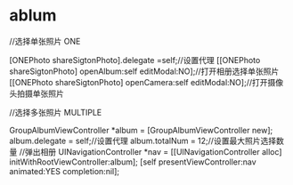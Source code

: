 # ablum

//选择单张照片 ONE

[ONEPhoto shareSigtonPhoto].delegate =self;//设置代理
[[ONEPhoto shareSigtonPhoto] openAlbum:self editModal:NO];//打开相册选择单张照片
[[ONEPhoto shareSigtonPhoto] openCamera:self editModal:NO];//打开摄像头拍摄单张照片

   
//选择多张照片 MULTIPLE

GroupAlbumViewController *album = [GroupAlbumViewController new];
album.delegate = self;//设置代理
album.totalNum = 12;//设置最大照片选择数量
//弹出相册
UINavigationController *nav = [[UINavigationController alloc] initWithRootViewController:album];
[self presentViewController:nav animated:YES completion:nil];
    
